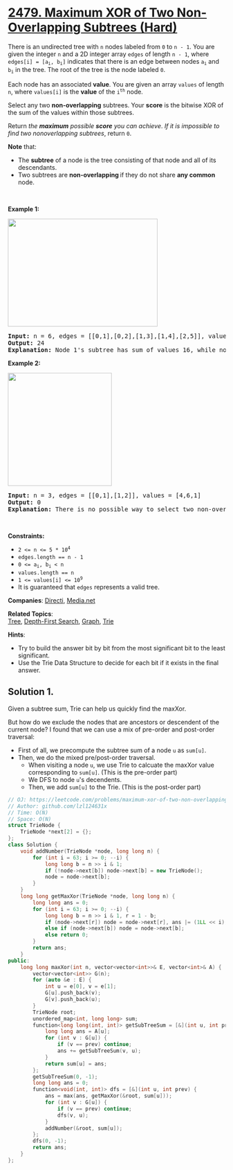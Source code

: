 # [2479. Maximum XOR of Two Non-Overlapping Subtrees (Hard)](https://leetcode.com/problems/maximum-xor-of-two-non-overlapping-subtrees)

<p>There is an undirected tree with <code>n</code> nodes labeled from <code>0</code> to <code>n - 1</code>. You are given the integer <code>n</code> and a 2D integer array <code>edges</code> of length <code>n - 1</code>, where <code>edges[i] = [a<sub>i</sub>, b<sub>i</sub>]</code> indicates that there is an edge between nodes <code>a<sub>i</sub></code> and <code>b<sub>i</sub></code> in the tree. The root of the tree is the node labeled <code>0</code>.</p>

<p>Each node has an associated <strong>value</strong>. You are given an array <code>values</code> of length <code>n</code>, where <code>values[i]</code> is the <strong>value</strong> of the <code>i<sup>th</sup></code> node.</p>

<p>Select any two <strong>non-overlapping</strong> subtrees. Your <strong>score</strong> is the bitwise XOR of the sum of the values within those subtrees.</p>

<p>Return <em>the</em> <em><strong>maximum</strong></em> <i>possible <strong>score</strong> you can achieve</i>. <em>If it is impossible to find two nonoverlapping subtrees</em>, return <code>0</code>.</p>

<p><strong>Note</strong> that:</p>

<ul>
	<li>The <strong>subtree</strong> of a node is the tree consisting of that node and all of its descendants.</li>
	<li>Two subtrees are <strong>non-overlapping </strong>if they do not share <strong>any common</strong> node.</li>
</ul>

<p>&nbsp;</p>
<p><strong class="example">Example 1:</strong></p>
<img alt="" src="https://assets.leetcode.com/uploads/2022/11/22/treemaxxor.png" style="width: 346px; height: 249px;" />
<pre>
<strong>Input:</strong> n = 6, edges = [[0,1],[0,2],[1,3],[1,4],[2,5]], values = [2,8,3,6,2,5]
<strong>Output:</strong> 24
<strong>Explanation:</strong> Node 1&#39;s subtree has sum of values 16, while node 2&#39;s subtree has sum of values 8, so choosing these nodes will yield a score of 16 XOR 8 = 24. It can be proved that is the maximum possible score we can obtain.
</pre>

<p><strong class="example">Example 2:</strong></p>
<img alt="" src="https://assets.leetcode.com/uploads/2022/11/22/tree3drawio.png" style="width: 240px; height: 261px;" />
<pre>
<strong>Input:</strong> n = 3, edges = [[0,1],[1,2]], values = [4,6,1]
<strong>Output:</strong> 0
<strong>Explanation:</strong> There is no possible way to select two non-overlapping subtrees, so we just return 0.
</pre>

<p>&nbsp;</p>
<p><strong>Constraints:</strong></p>

<ul>
	<li><code>2 &lt;= n &lt;= 5 * 10<sup>4</sup></code></li>
	<li><code>edges.length == n - 1</code></li>
	<li><code>0 &lt;= a<sub>i</sub>, b<sub>i</sub> &lt; n</code></li>
	<li><code>values.length == n</code></li>
	<li><code>1 &lt;= values[i] &lt;= 10<sup>9</sup></code></li>
	<li>It is guaranteed that <code>edges</code> represents a valid tree.</li>
</ul>


**Companies**:
[Directi](https://leetcode.com/company/directi), [Media.net](https://leetcode.com/company/medianet)

**Related Topics**:  
[Tree](https://leetcode.com/tag/tree), [Depth-First Search](https://leetcode.com/tag/depth-first-search), [Graph](https://leetcode.com/tag/graph), [Trie](https://leetcode.com/tag/trie)

**Hints**:
* Try to build the answer bit by bit from the most significant bit to the least significant.
* Use the Trie Data Structure to decide for each bit if it exists in the final answer.

## Solution 1.

Given a subtree sum, Trie can help us quickly find the maxXor.

But how do we exclude the nodes that are ancestors or descendent of the current node? I found that we can use a mix of pre-order and post-order traversal:

* First of all, we precompute the subtree sum of a node `u` as `sum[u]`.
* Then, we do the mixed pre/post-order traversal.
  * When visiting a node `u`, we use Trie to calcuate the maxXor value corresponding to `sum[u]`. (This is the pre-order part)
  * We DFS to node `u`'s decendents.
  * Then, we add `sum[u]` to the Trie. (This is the post-order part)

```cpp
// OJ: https://leetcode.com/problems/maximum-xor-of-two-non-overlapping-subtrees
// Author: github.com/lzl124631x
// Time: O(N)
// Space: O(N)
struct TrieNode {
    TrieNode *next[2] = {};
};
class Solution {
    void addNumber(TrieNode *node, long long n) {
        for (int i = 63; i >= 0; --i) {
            long long b = n >> i & 1;
            if (!node->next[b]) node->next[b] = new TrieNode();
            node = node->next[b];
        }
    }
    long long getMaxXor(TrieNode *node, long long n) {
        long long ans = 0;
        for (int i = 63; i >= 0; --i) {
            long long b = n >> i & 1, r = 1 - b;
            if (node->next[r]) node = node->next[r], ans |= (1LL << i);
            else if (node->next[b]) node = node->next[b];
            else return 0;
        }
        return ans;
    }
public:
    long long maxXor(int n, vector<vector<int>>& E, vector<int>& A) {
        vector<vector<int>> G(n);
        for (auto &e : E) {
            int u = e[0], v = e[1];
            G[u].push_back(v);
            G[v].push_back(u);
        }
        TrieNode root;
        unordered_map<int, long long> sum;
        function<long long(int, int)> getSubTreeSum = [&](int u, int prev) -> long long {
            long long ans = A[u];
            for (int v : G[u]) {
                if (v == prev) continue;
                ans += getSubTreeSum(v, u);
            }
            return sum[u] = ans;
        };
        getSubTreeSum(0, -1);
        long long ans = 0;
        function<void(int, int)> dfs = [&](int u, int prev) {
            ans = max(ans, getMaxXor(&root, sum[u]));
            for (int v : G[u]) {
                if (v == prev) continue;
                dfs(v, u);
            }
            addNumber(&root, sum[u]);
        };
        dfs(0, -1);
        return ans;
    }
};
```